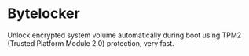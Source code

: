 # Bytelocker
Unlock encrypted system volume automatically during boot using TPM2 (Trusted Platform Module 2.0) protection, very fast.
